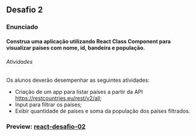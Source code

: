 ## Desafio 2

### Enunciado

#### Construa uma aplicação utilizando React Class Component para visualizar países com nome, id, bandeira e população.

 

###### Atividades

Os alunos deverão desempenhar as seguintes atividades:

-	Criação de um app para listar países a partir da API https://restcountries.eu/rest/v2/all;
-	Input para filtrar os países;
-	Exibir quantidade de países e soma da população dos países filtrados.

### Preview: [react-desafio-02](https://compassionate-jennings-1fcd83.netlify.app/)
